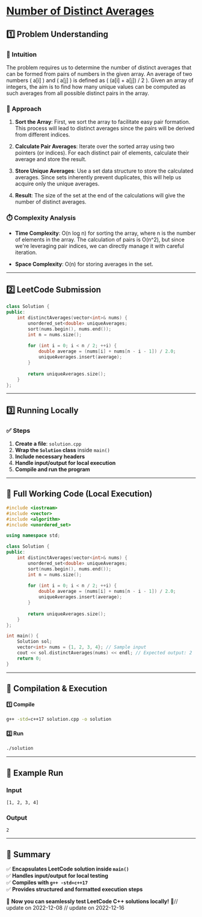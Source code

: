 # **[Number of Distinct Averages](https://leetcode.com/problems/number-of-distinct-averages/description/)**  

## **1️⃣ Problem Understanding**  
### **📌 Intuition**  
The problem requires us to determine the number of distinct averages that can be formed from pairs of numbers in the given array. An average of two numbers \( a[i] \) and \( a[j] \) is defined as \( (a[i] + a[j]) / 2 \). Given an array of integers, the aim is to find how many unique values can be computed as such averages from all possible distinct pairs in the array.  

### **🚀 Approach**  
1. **Sort the Array**: First, we sort the array to facilitate easy pair formation. This process will lead to distinct averages since the pairs will be derived from different indices.
  
2. **Calculate Pair Averages**: Iterate over the sorted array using two pointers (or indices). For each distinct pair of elements, calculate their average and store the result.

3. **Store Unique Averages**: Use a set data structure to store the calculated averages. Since sets inherently prevent duplicates, this will help us acquire only the unique averages.

4. **Result**: The size of the set at the end of the calculations will give the number of distinct averages.

### **⏱️ Complexity Analysis**  
- **Time Complexity**: O(n log n) for sorting the array, where n is the number of elements in the array. The calculation of pairs is O(n^2), but since we're leveraging pair indices, we can directly manage it with careful iteration.
  
- **Space Complexity**: O(n) for storing averages in the set.

---  

## **2️⃣ LeetCode Submission**  
```cpp
class Solution {
public:
    int distinctAverages(vector<int>& nums) {
        unordered_set<double> uniqueAverages;
        sort(nums.begin(), nums.end());
        int n = nums.size();
        
        for (int i = 0; i < n / 2; ++i) {
            double average = (nums[i] + nums[n - i - 1]) / 2.0;
            uniqueAverages.insert(average);
        }
        
        return uniqueAverages.size();
    }
};
```  

---  

## **3️⃣ Running Locally**  
### **✅ Steps**  
1. **Create a file**: `solution.cpp`  
2. **Wrap the `Solution` class** inside `main()`  
3. **Include necessary headers**  
4. **Handle input/output for local execution**  
5. **Compile and run the program**  

---  

## **📝 Full Working Code (Local Execution)**  
```cpp
#include <iostream>
#include <vector>
#include <algorithm>
#include <unordered_set>

using namespace std;

class Solution {
public:
    int distinctAverages(vector<int>& nums) {
        unordered_set<double> uniqueAverages;
        sort(nums.begin(), nums.end());
        int n = nums.size();
        
        for (int i = 0; i < n / 2; ++i) {
            double average = (nums[i] + nums[n - i - 1]) / 2.0;
            uniqueAverages.insert(average);
        }
        
        return uniqueAverages.size();
    }
};

int main() {
    Solution sol;
    vector<int> nums = {1, 2, 3, 4}; // Sample input
    cout << sol.distinctAverages(nums) << endl; // Expected output: 2
    return 0;
}
```  

---  

## **🔧 Compilation & Execution**  
#### **1️⃣ Compile**  
```bash
g++ -std=c++17 solution.cpp -o solution
```  

#### **2️⃣ Run**  
```bash
./solution
```  

---  

## **🎯 Example Run**  
### **Input**  
```
[1, 2, 3, 4]
```  
### **Output**  
```
2
```  

---  

## **📌 Summary**  
✅ **Encapsulates LeetCode solution inside `main()`**  
✅ **Handles input/output for local testing**  
✅ **Compiles with `g++ -std=c++17`**  
✅ **Provides structured and formatted execution steps**  

🚀 **Now you can seamlessly test LeetCode C++ solutions locally!** 🚀// update on 2022-12-08
// update on 2022-12-16
